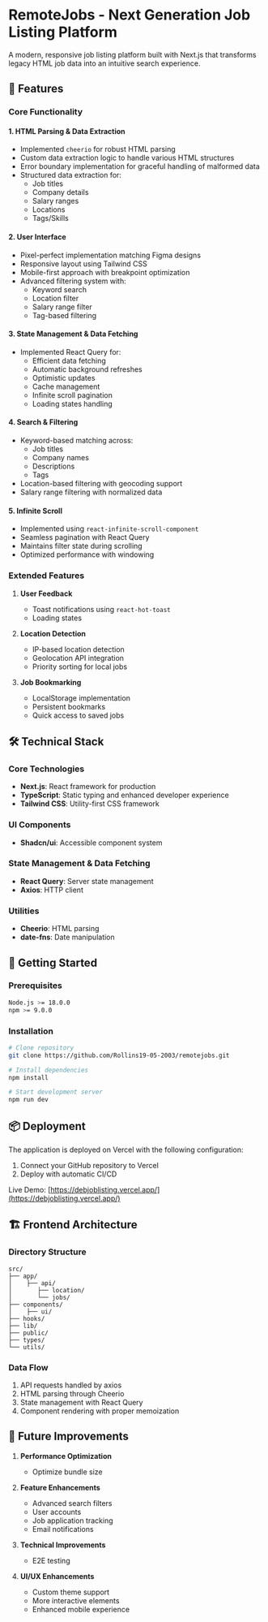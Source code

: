 # RemoteJobs - Next Generation Job Listing Platform

A modern, responsive job listing platform built with Next.js that transforms legacy HTML job data into an intuitive search experience.

## 🚀 Features

### Core Functionality

#### 1. HTML Parsing & Data Extraction
- Implemented `cheerio` for robust HTML parsing
- Custom data extraction logic to handle various HTML structures
- Error boundary implementation for graceful handling of malformed data
- Structured data extraction for:
  - Job titles
  - Company details
  - Salary ranges
  - Locations
  - Tags/Skills

#### 2. User Interface
- Pixel-perfect implementation matching Figma designs
- Responsive layout using Tailwind CSS
- Mobile-first approach with breakpoint optimization
- Advanced filtering system with:
  - Keyword search
  - Location filter
  - Salary range filter
  - Tag-based filtering

#### 3. State Management & Data Fetching
- Implemented React Query for:
  - Efficient data fetching
  - Automatic background refreshes
  - Optimistic updates
  - Cache management
  - Infinite scroll pagination
  - Loading states handling

#### 4. Search & Filtering
- Keyword-based matching across:
  - Job titles
  - Company names
  - Descriptions
  - Tags
- Location-based filtering with geocoding support
- Salary range filtering with normalized data

#### 5. Infinite Scroll
- Implemented using `react-infinite-scroll-component`
- Seamless pagination with React Query
- Maintains filter state during scrolling
- Optimized performance with windowing

### Extended Features

1. **User Feedback**
   - Toast notifications using `react-hot-toast`
   - Loading states

2. **Location Detection**
   - IP-based location detection
   - Geolocation API integration
   - Priority sorting for local jobs

3. **Job Bookmarking**
   - LocalStorage implementation
   - Persistent bookmarks
   - Quick access to saved jobs

## 🛠 Technical Stack

### Core Technologies
- **Next.js**: React framework for production
- **TypeScript**: Static typing and enhanced developer experience
- **Tailwind CSS**: Utility-first CSS framework

### UI Components
- **Shadcn/ui**: Accessible component system

### State Management & Data Fetching
- **React Query**: Server state management
- **Axios**: HTTP client

### Utilities
- **Cheerio**: HTML parsing
- **date-fns**: Date manipulation

## 🚀 Getting Started

### Prerequisites
```bash
Node.js >= 18.0.0
npm >= 9.0.0
```

### Installation
```bash
# Clone repository
git clone https://github.com/Rollins19-05-2003/remotejobs.git

# Install dependencies
npm install

# Start development server
npm run dev
```

## 📦 Deployment

The application is deployed on Vercel with the following configuration:

1. Connect your GitHub repository to Vercel
2. Deploy with automatic CI/CD

Live Demo: [https://debjoblisting.vercel.app/](https://debjoblisting.vercel.app/)

## 🏗 Frontend Architecture

### Directory Structure
```
src/
├── app/
│    ├── api/
│       ├── location/
│       └── jobs/
├── components/
│    ├── ui/
├── hooks/
├── lib/
├── public/
├── types/
└── utils/
```

### Data Flow
1. API requests handled by axios
2. HTML parsing through Cheerio
3. State management with React Query
4. Component rendering with proper memoization

## 🔮 Future Improvements
1. **Performance Optimization**
   - Optimize bundle size

2. **Feature Enhancements**
   - Advanced search filters
   - User accounts
   - Job application tracking
   - Email notifications

3. **Technical Improvements**
   - E2E testing

4. **UI/UX Enhancements**
   - Custom theme support
   - More interactive elements
   - Enhanced mobile experience